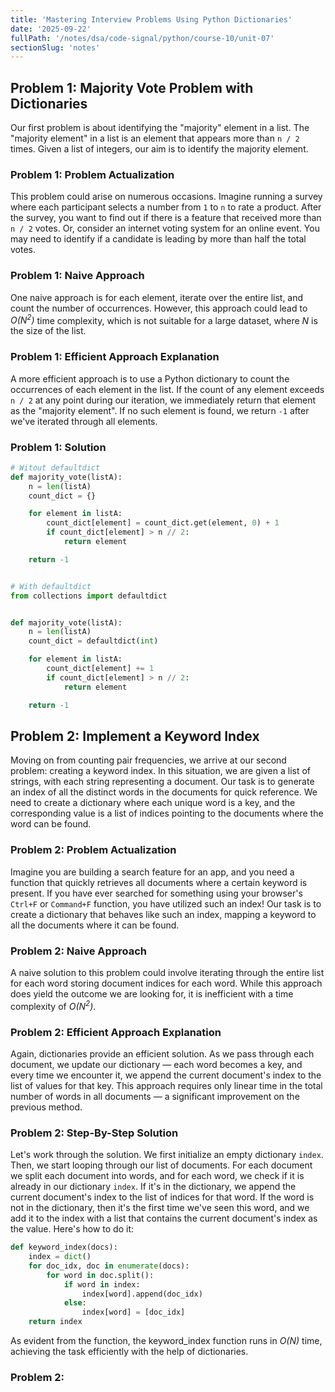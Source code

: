 ```yaml
---
title: 'Mastering Interview Problems Using Python Dictionaries'
date: '2025-09-22'
fullPath: '/notes/dsa/code-signal/python/course-10/unit-07'
sectionSlug: 'notes'
---
```


## Problem 1: Majority Vote Problem with Dictionaries

Our first problem is about identifying the "majority" element in a list. The "majority element" in a list is an element that appears more than `n / 2` times. Given a list of integers, our aim is to identify the majority element.

### Problem 1: Problem Actualization

This problem could arise on numerous occasions. Imagine running a survey where each participant selects a number from `1` to `n` to rate a product. After the survey, you want to find out if there is a feature that received more than `n / 2` votes. Or, consider an internet voting system for an online event. You may need to identify if a candidate is leading by more than half the total votes.

### Problem 1: Naive Approach

One naive approach is for each element, iterate over the entire list, and count the number of occurrences. However, this approach could lead to <em class="math">O(N<sup>2</sup>)</em> time complexity, which is not suitable for a large dataset, where <em class="math">N</em> is the size of the list.

### Problem 1: Efficient Approach Explanation

A more efficient approach is to use a Python dictionary to count the occurrences of each element in the list. If the count of any element exceeds `n / 2` at any point during our iteration, we immediately return that element as the "majority element". If no such element is found, we return `-1` after we've iterated through all elements.

### Problem 1: Solution

```python
# Witout defaultdict
def majority_vote(listA):
    n = len(listA)
    count_dict = {}

    for element in listA:
        count_dict[element] = count_dict.get(element, 0) + 1
        if count_dict[element] > n // 2:
            return element

    return -1


# With defaultdict
from collections import defaultdict


def majority_vote(listA):
    n = len(listA)
    count_dict = defaultdict(int)

    for element in listA:
        count_dict[element] += 1
        if count_dict[element] > n // 2:
            return element

    return -1


```

## Problem 2: Implement a Keyword Index

Moving on from counting pair frequencies, we arrive at our second problem: creating a keyword index. In this situation, we are given a list of strings, with each string representing a document. Our task is to generate an index of all the distinct words in the documents for quick reference. We need to create a dictionary where each unique word is a key, and the corresponding value is a list of indices pointing to the documents where the word can be found.

### Problem 2: Problem Actualization

Imagine you are building a search feature for an app, and you need a function that quickly retrieves all documents where a certain keyword is present. If you have ever searched for something using your browser's `Ctrl+F` or `Command+F` function, you have utilized such an index! Our task is to create a dictionary that behaves like such an index, mapping a keyword to all the documents where it can be found.

### Problem 2: Naive Approach

A naive solution to this problem could involve iterating through the entire list for each word storing document indices for each word. While this approach does yield the outcome we are looking for, it is inefficient with a time complexity of <em class="math">O(N<sup>2</sup>)</em>.

### Problem 2: Efficient Approach Explanation

Again, dictionaries provide an efficient solution. As we pass through each document, we update our dictionary — each word becomes a key, and every time we encounter it, we append the current document's index to the list of values for that key. This approach requires only linear time in the total number of words in all documents — a significant improvement on the previous method.

### Problem 2: Step-By-Step Solution

Let's work through the solution. We first initialize an empty dictionary `index`. Then, we start looping through our list of documents. For each document we split each document into words, and for each word, we check if it is already in our dictionary `index`. If it's in the dictionary, we append the current document's index to the list of indices for that word. If the word is not in the dictionary, then it's the first time we've seen this word, and we add it to the index with a list that contains the current document's index as the value. Here's how to do it:

```python
def keyword_index(docs):
    index = dict()
    for doc_idx, doc in enumerate(docs):
        for word in doc.split():
            if word in index:
                index[word].append(doc_idx)
            else:
                index[word] = [doc_idx]
    return index


```

As evident from the function, the keyword_index function runs in <em class="math">O(N)</em> time, achieving the task efficiently with the help of dictionaries.

### Problem 2:
